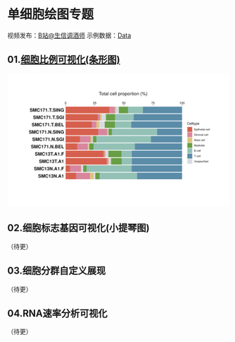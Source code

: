 # 单细胞绘图专题
视频发布：[B站@生信调酒师](https://space.bilibili.com/2121534801)
示例数据：[Data]()
## 01.[细胞比例可视化(条形图)](https://github.com/Bioin-Mixologist/scRNA-Seq_Gallery/blob/main/01.Bar_Plot.md)
![img](https://github.com/Bioin-Mixologist/scRNA-Seq_Gallery/blob/main/Figure/example01_celltype_barplot.png)
## 02.细胞标志基因可视化(小提琴图)
（待更）
## 03.细胞分群自定义展现
（待更）
## 04.RNA速率分析可视化
（待更）
